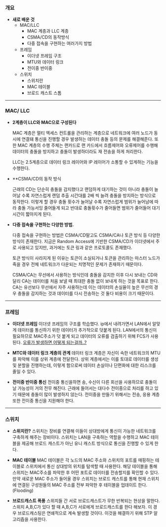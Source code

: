 ### 개요
* **새로 배운 것**
	* MAC/LLC
		* MAC 계층과 LLC 계층
		* CSMA/CD의 동작방식
		* 다중 접속을 구현하는 여러가지 방법
	* 프레임
		* 이더넷 프레임 구조
		* MTU와 데이터 링크
		* 전이중 반이중
	* 스위치
		* 스위치란
		* MAC 테이블
		* 브로드 캐스트 스톰
___
### MAC/ LLC

*  **2계층이 LLC와 MAC으로 구성된다**

	MAC 계층은 멀티 엑세스 컨트롤을 관리하는 계층으로 네트워크에 여러 노드가 동시에 연결돼 통신을 진행할 경우 발생하는 데이터 충돌 등의 문제를 해결해준다. 또한  MAC 계층의 수행 주체는 랜카드로 랜 카드에서 흐름제어와 오류제어를 수행해 데이터의 충돌을 방지하고 충돌이 발생하더라도 재 전송을 하게 처리한다.

	LLC는 2.5계층으로 데이터 링크 레이어와 IP 레이어가 소통할 수 있게하는 기능을 수행한다.

* **CSMA/CD의 동작 방식

	근래의 CD는 단순히 충돌을 감지했다고 랜덤하게 대기하는 것이 아니라 충돌이 늘어날 수록 자연스럽게 랜덤 추출 시간대를 2배 씩 늘려 충돌을 방지하는 방식으로 동작한다. 
	이렇게 할 경우 충돌 횟수가 늘어날 수록 자연스럽게 범위가 늘어남에 따라 충돌 가능서잉 줄어들게 되고 반대로 충돌횟수가 줄어들면 범위가 줄어들어 대기시간이 짧아지게 된다.

* **다중 접속을 구현하는 다양한 방법.**

	다중 접속을 구현하는 방법은 CSMA/CD말고도 CSMA/CA나 토큰 방식 등 다양한 방식이 존재한다. 지금은 Random Access에 기반한 CSMA/CD가 이더넷에서 주로 사용되고 있지만, 과거에는 토큰 링과 같은 프로토콜도 존재했다.
	
	토큰 방식이 사라지게 된 이유는 토큰이 소실되거나 토큰을 관리하는 마스터 노드가 죽을 경우 전체 네트워크가 다운되는 치명적인 문제가 존재하기 때문이다.
	
	CSMA/CA는 무선에서 사용하는 방식인데 충돌을 감지한 이후 다시 보내는  CD와 달리 CA는 데이터를 처음 보낼 때 최대한 충돌 없이 보내게 하는 것을 목표로 한다. CA는 유선보다 무선에서 자주 사용하는데 이는 데이터의 손실율이 높은 무선의 경우 충돌을 감지하는 것과 데이터를 다시 전송하는 것 둘다 비용이 크기 때문이다.
___

### 프레임

* **이더넷 프레임**
	이더넷 프레임의 구조를 학습했다. ip에서 내려가면서 LAN에서 알맞게 데이터를 통신하기 위한 데이터가 추가적으로 덧붙게 된다.  LAN에서의 통신이 필요하므로 MAC주소가 덧 붙게 되고 데이터의 오류를 검출하기 위해 FCS가 사용된다. 
	[오류가 발생하면 어떻게 되는걸까..?](https://github.com/gdsc-ssu/CSocrates/issues/5)

* **MTC와 데이터 링크 계층의 관계**
	데이터 링크 계층은 자신이 속한 네트워크의 MTU를 파악해 이를 상위 계층에 전달한다. 상위 계층에서는 이를 토대로 데이터를 생성 및 분할을 진행하는데, 이렇게 함으로써 데이터 손실이나 단편화에 대한 리스크를 줄일 수 있다.

* **전이중 반이중 통신**
	전이중 통신을하면 송, 수신이 다른 회선을 사용하므로 충돌이 날 가능성이 거의 전무 해진다.  근래에 들어서는 대다수 전이중으로 처리를 하고 있기 때문에 충돌이 많이 발생하지 않는다. 전이중을 만들기 위해서는 전송, 응용 계층 또한 전이중 통신을 지원해야 한다.
___
### 스위치

* **스위치란?**
	스위치는 장비를 연결해 이들이 상대방에게 통신이 가능한 네트워크를 구축하게 해주는 장비이다. 스위치는 LAN을 구축하는 역할을 수행하고 MAC 테이블을 제공해 브로드 캐스트가 아닌 유니 캐스트 방식으로 통신을 진행할 수 있게 한다. 

* **MAC 테이블**
	MAC 테이블은 각 노드의  MAC 주소와 스위치의 포트를 매핑하는 테이블로 스위치에서 통신 상대방의 위치를 탐색할 때 사용한다. 해당 테이블을 통해 스위치는 MAC주소를 파악한 후 어떤 포트로 데이터를 전송할지를 확인할 수 있다.
	만약 새로운 MAC 주소가 들어올 경우 스위치는 브로드 캐스트를 통해 현재 스위치에 연결된 구성원들의  MAC 주소를 전부 파악한 후 테이블을 업데이트 한다. (Flooding)

* **브로드캐스트 폭풍**
	스위치들 간 서로 브로드캐스트가 무한 반복되는 현상을 말한다. 스위치 A,B,C가 있다 할 때 A,B,C가 서로에게 브로드캐스트를 한다 해보자. 이 경우 브로드캐스팅은 연쇄적으로 계속 발생할 것이다. 이것을 해결하기 위해 STP 알고리즘을 사용한다.
